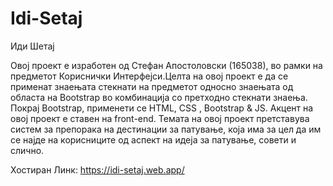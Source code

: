 # Idi-Setaj

Иди Шетај

Овој проект е изработен од Стефан Апостоловски (165038), во рамки на предметот Кориснички Интерфејси.Целта на овој проект е да се применат знаењата стекнати на предметот односно знаењата од областа на Bootstrap во комбинација со претходно стекнати знаења.
Покрај Bootstrap, применети се HTML, CSS , Bootstrap & JS. Акцент на овој проект е ставен на front-end.
Темата на овој проект претставува систем за препорака на дестинации за патување, која има за цел да им се најде на корисниците од аспект на идеја за патување, совети и слично.

Хостиран Линк: https://idi-setaj.web.app/
